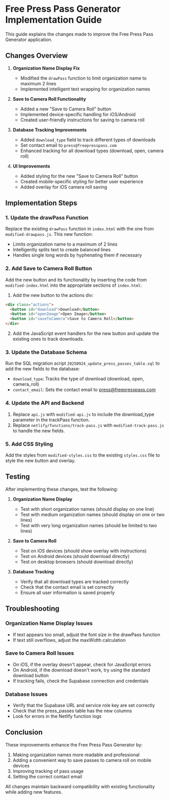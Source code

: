 # Free Press Pass Generator Implementation Guide

This guide explains the changes made to improve the Free Press Pass Generator application.

## Changes Overview

1. **Organization Name Display Fix**
   - Modified the `drawPass` function to limit organization name to maximum 2 lines
   - Implemented intelligent text wrapping for organization names

2. **Save to Camera Roll Functionality**
   - Added a new "Save to Camera Roll" button
   - Implemented device-specific handling for iOS/Android
   - Created user-friendly instructions for saving to camera roll

3. **Database Tracking Improvements**
   - Added `download_type` field to track different types of downloads
   - Set contact email to `press@freepresspass.com`
   - Enhanced tracking for all download types (download, open, camera roll)

4. **UI Improvements**
   - Added styling for the new "Save to Camera Roll" button
   - Created mobile-specific styling for better user experience
   - Added overlay for iOS camera roll saving

## Implementation Steps

### 1. Update the drawPass Function

Replace the existing `drawPass` function in `index.html` with the one from `modified-drawpass.js`. This new function:

- Limits organization name to a maximum of 2 lines
- Intelligently splits text to create balanced lines
- Handles single long words by hyphenating them if necessary

### 2. Add Save to Camera Roll Button

Add the new button and its functionality by inserting the code from `modified-index.html` into the appropriate sections of `index.html`:

1. Add the new button to the actions div:
```html
<div class="actions">
  <button id="download">Download</button>
  <button id="openImage">Open Image</button>
  <button id="saveToCamera">Save to Camera Roll</button>
</div>
```

2. Add the JavaScript event handlers for the new button and update the existing ones to track downloads.

### 3. Update the Database Schema

Run the SQL migration script `20250924_update_press_passes_table.sql` to add the new fields to the database:

- `download_type`: Tracks the type of download (download, open, camera_roll)
- `contact_email`: Sets the contact email to press@freepresspass.com

### 4. Update the API and Backend

1. Replace `api.js` with `modified-api.js` to include the download_type parameter in the trackPass function.
2. Replace `netlify/functions/track-pass.js` with `modified-track-pass.js` to handle the new fields.

### 5. Add CSS Styling

Add the styles from `modified-styles.css` to the existing `styles.css` file to style the new button and overlay.

## Testing

After implementing these changes, test the following:

1. **Organization Name Display**
   - Test with short organization names (should display on one line)
   - Test with medium organization names (should display on one or two lines)
   - Test with very long organization names (should be limited to two lines)

2. **Save to Camera Roll**
   - Test on iOS devices (should show overlay with instructions)
   - Test on Android devices (should download directly)
   - Test on desktop browsers (should download directly)

3. **Database Tracking**
   - Verify that all download types are tracked correctly
   - Check that the contact email is set correctly
   - Ensure all user information is saved properly

## Troubleshooting

### Organization Name Display Issues
- If text appears too small, adjust the font size in the drawPass function
- If text still overflows, adjust the maxWidth calculation

### Save to Camera Roll Issues
- On iOS, if the overlay doesn't appear, check for JavaScript errors
- On Android, if the download doesn't work, try using the standard download button
- If tracking fails, check the Supabase connection and credentials

### Database Issues
- Verify that the Supabase URL and service role key are set correctly
- Check that the press_passes table has the new columns
- Look for errors in the Netlify function logs

## Conclusion

These improvements enhance the Free Press Pass Generator by:
1. Making organization names more readable and professional
2. Adding a convenient way to save passes to camera roll on mobile devices
3. Improving tracking of pass usage
4. Setting the correct contact email

All changes maintain backward compatibility with existing functionality while adding new features.